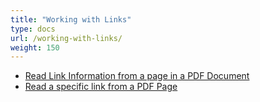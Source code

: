 ```yaml
---
title: "Working with Links"
type: docs
url: /working-with-links/
weight: 150
---
```


- [Read Link Information from a page in a PDF Document](/read-link-information-from-a-page-in-a-pdf-document/)
- [Read a specific link from a PDF Page](/read-a-specific-link-from-a-pdf-page/)

